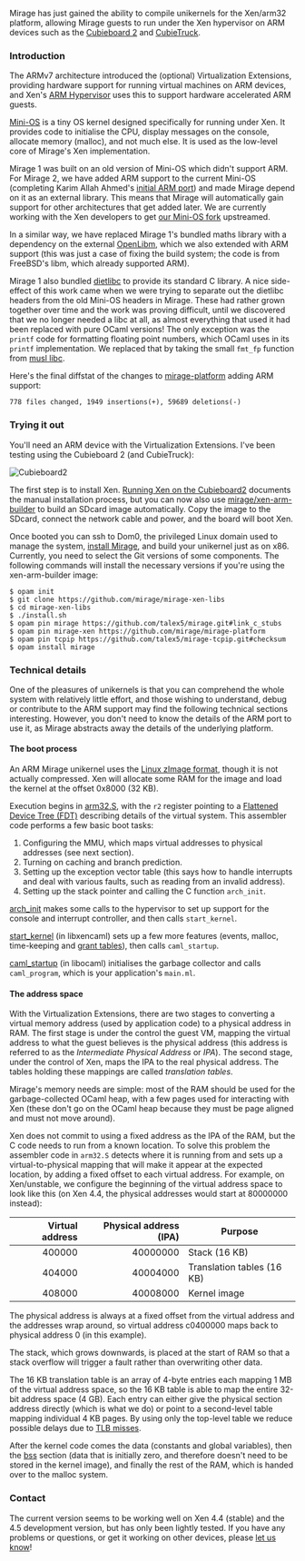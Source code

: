 Mirage has just gained the ability to compile unikernels for the Xen/arm32
platform, allowing Mirage guests to run under the Xen hypervisor on ARM
devices such as the [Cubieboard 2][] and [CubieTruck][].

[cubieboard 2]: http://cubietruck.com/collections/frontpage/products/cubieboard2-allwinner-a20-arm-cortex-a7-dual-core-development-board
[cubietruck]: http://cubietruck.com/collections/frontpage/products/cubietruck-cubieboard3-cortex-a7-dual-core-2gb-ram-8gb-flash-with-wifi-bt


### Introduction

The ARMv7 architecture introduced the (optional) Virtualization Extensions,
providing hardware support for running virtual machines on ARM devices, and
Xen's [ARM Hypervisor][xen-arm] uses this to support hardware accelerated
ARM guests.

[Mini-OS] is a tiny OS kernel designed specifically for running under Xen.
It provides code to initialise the CPU, display messages on the console,
allocate memory (malloc), and not much else. It is used as the low-level
core of Mirage's Xen implementation.

Mirage 1 was built on an old version of Mini-OS which didn't support ARM.
For Mirage 2, we have added ARM support to the current Mini-OS (completing
Karim Allah Ahmed's [initial ARM port][karim-minios]) and made Mirage depend
on it as an external library.
This means that Mirage will automatically gain support for other
architectures that get added later.
We are currently working with the Xen developers to get
[our Mini-OS fork][tal-minios] upstreamed.

[xen-arm]: http://www.xenproject.org/developers/teams/arm-hypervisor.html
[mini-os]: http://wiki.xen.org/wiki/Mini-OS
[karim-minios]: http://lists.xen.org/archives/html/xen-devel/2014-01/msg00249.html
[tal-minios]: https://github.com/talex5/xen

In a similar way, we have replaced Mirage 1's bundled maths library with a
dependency on the external
[OpenLibm](https://github.com/JuliaLang/openlibm), which we also extended
with ARM support (this was just a case of fixing the build system; the code
is from FreeBSD's libm, which already supported ARM).

Mirage 1 also bundled [dietlibc][] to provide its standard C library.
A nice side-effect of this work came when we were trying to separate out the
dietlibc headers from the old Mini-OS headers in Mirage.
These had rather grown together over time and the work was proving
difficult, until we discovered that we no longer needed a libc at all, as
almost everything that used it had been replaced with pure OCaml versions!
The only exception was the `printf` code for formatting floating point
numbers, which OCaml uses in its `printf` implementation.
We replaced that by taking the small `fmt_fp` function from
[musl libc][musl].

Here's the final diffstat of the changes to [mirage-platform][]
adding ARM support:

    778 files changed, 1949 insertions(+), 59689 deletions(-)

[dietlibc]: http://www.fefe.de/dietlibc/
[musl]: http://www.musl-libc.org/
[mirage-platform]: https://github.com/mirage/mirage-platform


### Trying it out

You'll need an ARM device with the Virtualization Extensions.
I've been testing using the Cubieboard 2 (and CubieTruck):

  ![Cubieboard2](Cubieboard2.jpg)

The first step is to install Xen.
[Running Xen on the Cubieboard2](http://openmirage.org/wiki/xen-on-cubieboard2)
documents the manual installation process, but you can now also use
[mirage/xen-arm-builder](https://github.com/mirage/xen-arm-builder) to build
an SDcard image automatically.
Copy the image to the SDcard, connect the network cable and power, and the
board will boot Xen.

Once booted you can ssh to Dom0, the privileged Linux domain used to manage
the system, [install Mirage][mirage-install], and build your unikernel just
as on x86.
Currently, you need to select the Git versions of some components.
The following commands will install the necessary versions if you're using
the xen-arm-builder image:

    $ opam init
    $ git clone https://github.com/mirage/mirage-xen-libs
    $ cd mirage-xen-libs
    $ ./install.sh
    $ opam pin mirage https://github.com/talex5/mirage.git#link_c_stubs
    $ opam pin mirage-xen https://github.com/mirage/mirage-platform
    $ opam pin tcpip https://github.com/talex5/mirage-tcpip.git#checksum
    $ opam install mirage

[mirage-install]: http://openmirage.org/wiki/install

### Technical details

One of the pleasures of unikernels is that you can comprehend the whole
system with relatively little effort, and
those wishing to understand, debug or contribute to the ARM support may find
the following technical sections interesting.
However, you don't need to know the details of the ARM port to use it,
as Mirage abstracts away the details of the underlying platform.

#### The boot process

An ARM Mirage unikernel uses the [Linux zImage format][zImage], though it is
not actually compressed. Xen will allocate some RAM for the image and load
the kernel at the offset 0x8000 (32 KB).

Execution begins in [arm32.S][], with the `r2` register pointing to a
[Flattened Device Tree (FDT)][fdt] describing details of the virtual system.
This assembler code performs a few basic boot tasks:

1. Configuring the MMU, which maps virtual addresses to physical addresses (see next section).
2. Turning on caching and branch prediction.
3. Setting up the exception vector table (this says how to handle interrupts and deal with various faults, such as reading from an invalid address).
4. Setting up the stack pointer and calling the C function `arch_init`.

<a href='https://github.com/talex5/xen/blob/cde4b7e14b0aeedcdc006b0622905b7af2665c77/extras/mini-os/arch/arm/setup.c#L74'>arch_init</a> makes some calls to the hypervisor to set up support for the console and interrupt controller, and then calls `start_kernel`.

<a href='https://github.com/mirage/mirage-platform/blob/b0a027d4486230ce6e1e8fd0e7354b17e9c388f5/xen/runtime/xencaml/main.c#L57'>start_kernel</a> (in libxencaml) sets up a few more features (events, malloc, time-keeping and [grant tables][]), then calls `caml_startup`.

<a href='https://github.com/mirage/mirage-platform/blob/b0a027d4486230ce6e1e8fd0e7354b17e9c388f5/xen/runtime/ocaml/startup.c#L202'>caml_startup</a> (in libocaml) initialises the garbage collector and calls `caml_program`, which is your application's `main.ml`.

[fdt]: http://www.devicetree.org
[arm32.S]: https://github.com/talex5/xen/blob/cde4b7e14b0aeedcdc006b0622905b7af2665c77/extras/mini-os/arch/arm/arm32.S#L8
[zImage]: http://www.simtec.co.uk/products/SWLINUX/files/booting_article.html
[grant tables]: http://wiki.xen.org/wiki/Grant_Table

#### The address space

With the Virtualization Extensions, there are two stages to converting a
virtual memory address (used by application code) to a physical address in
RAM.
The first stage is under the control the guest VM, mapping the virtual
address to what the guest believes is the physical address (this address is
referred to as the *Intermediate Physical Address* or *IPA*).
The second stage, under the control of Xen, maps the IPA to the real
physical address.
The tables holding these mappings are called *translation tables*.

Mirage's memory needs are simple: most of the RAM should be used for the
garbage-collected OCaml heap, with a few pages used for interacting with Xen
(these don't go on the OCaml heap because they must be page aligned and must
not move around).

Xen does not commit to using a fixed address as the IPA of the RAM, but the
C code needs to run from a known location. To solve this problem the
assembler code in `arm32.S` detects where it is running from and sets up a
virtual-to-physical mapping that will make it appear at the expected
location, by adding a fixed offset to each virtual address.
For example, on Xen/unstable, we configure the beginning of the virtual
address space to look like this (on Xen 4.4, the physical addresses would
start at 80000000 instead):

| Virtual address  |  Physical address (IPA)  | Purpose
| ---------------: | -----------------------: | --------
|        400000    | 40000000                 | Stack (16 KB)
|        404000    | 40004000                 | Translation tables (16 KB)
|        408000    | 40008000                 | Kernel image

The physical address is always at a fixed offset from the virtual address and
the addresses wrap around, so virtual address c0400000 maps back to physical
address 0 (in this example).

The stack, which grows downwards, is placed at the start of RAM so that a
stack overflow will trigger a fault rather than overwriting other data.

The 16 KB translation table is an array of 4-byte entries each mapping 1 MB
of the virtual address space, so the 16 KB table is able to map the entire
32-bit address space (4 GB). Each entry can either give the physical section
address directly (which is what we do) or point to a second-level table
mapping individual 4 KB pages. By using only the top-level table we reduce
possible delays due to [TLB misses][TLB].

[TLB]: http://en.wikipedia.org/wiki/Translation_lookaside_buffer

After the kernel code comes the data (constants and global variables), then
the [bss](http://en.wikipedia.org/wiki/.bss) section (data that is initially
zero, and therefore doesn't need to be stored in the kernel image),
and finally the rest of the RAM, which is handed over to the malloc system.

### Contact

The current version seems to be working well on Xen 4.4 (stable) and the 4.5
development version, but has only been lightly tested.
If you have any problems or questions, or get it working on other devices,
please [let us know][contact]!

[contact]: http://openmirage.org/community/
